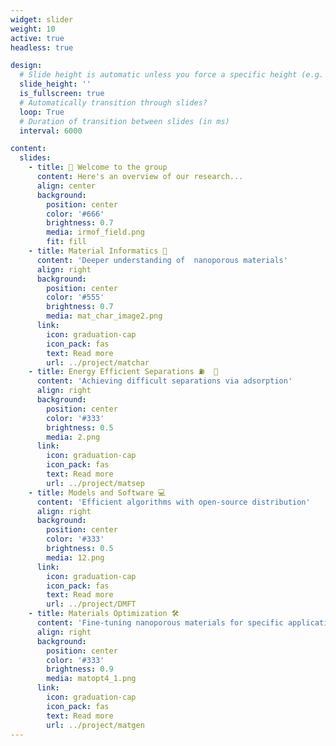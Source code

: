```yaml
---
widget: slider
weight: 10
active: true
headless: true

design:
  # Slide height is automatic unless you force a specific height (e.g. '400px')
  slide_height: ''
  is_fullscreen: true
  # Automatically transition through slides?
  loop: True
  # Duration of transition between slides (in ms)
  interval: 6000

content:
  slides:
    - title: 👋 Welcome to the group
      content: Here's an overview of our research...
      align: center
      background:
        position: center
        color: '#666'
        brightness: 0.7
        media: irmof_field.png
        fit: fill
    - title: Material Informatics 🧮   
      content: 'Deeper understanding of  nanoporous materials'
      align: right
      background:
        position: center
        color: '#555'
        brightness: 0.7
        media: mat_char_image2.png
      link:
        icon: graduation-cap
        icon_pack: fas  
        text: Read more
        url: ../project/matchar
    - title: Energy Efficient Separations ⛽  🧪
      content: 'Achieving difficult separations via adsorption'
      align: right
      background:
        position: center
        color: '#333'
        brightness: 0.5
        media: 2.png
      link:
        icon: graduation-cap
        icon_pack: fas
        text: Read more
        url: ../project/matsep
    - title: Models and Software 💻
      content: 'Efficient algorithms with open-source distribution'
      align: right
      background:
        position: center
        color: '#333'
        brightness: 0.5
        media: 12.png
      link:
        icon: graduation-cap
        icon_pack: fas
        text: Read more
        url: ../project/DMFT
    - title: Materials Optimization 🛠️
      content: 'Fine-tuning nanoporous materials for specific applications'
      align: right
      background:
        position: center
        color: '#333'
        brightness: 0.9
        media: matopt4_1.png
      link:
        icon: graduation-cap
        icon_pack: fas
        text: Read more
        url: ../project/matgen
---
```

